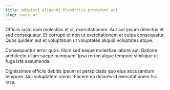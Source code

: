 ```yaml
---
title: adipisci eligendi blanditiis provident aut
slug: iusto at
---
```


Officiis iusto nam molestias et sit exercitationem. Aut aut ipsum delectus et sed consequatur. Et corrupti et non ut exercitationem et culpa consequatur. Quos quidem aut et voluptatum ut voluptates aliquid voluptates atque.

Consequuntur error quos. Illum sed eaque molestiae labore aut. Ratione architecto ullam saepe numquam. Ipsa rerum atque tempore similique ut fuga iste assumenda.

Dignissimos officiis debitis ipsum ut perspiciatis quo eius accusantium tempore. Qui voluptatem omnis. Facere ea dolores id exercitationem hic ipsa.
